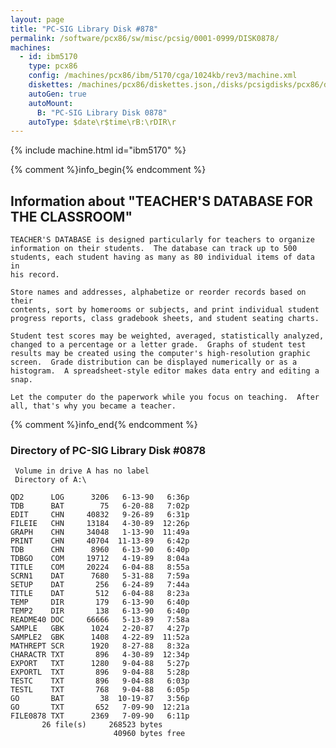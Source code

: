 ```yaml
---
layout: page
title: "PC-SIG Library Disk #878"
permalink: /software/pcx86/sw/misc/pcsig/0001-0999/DISK0878/
machines:
  - id: ibm5170
    type: pcx86
    config: /machines/pcx86/ibm/5170/cga/1024kb/rev3/machine.xml
    diskettes: /machines/pcx86/diskettes.json,/disks/pcsigdisks/pcx86/diskettes.json
    autoGen: true
    autoMount:
      B: "PC-SIG Library Disk 0878"
    autoType: $date\r$time\rB:\rDIR\r
---
```


{% include machine.html id="ibm5170" %}

{% comment %}info_begin{% endcomment %}

## Information about "TEACHER'S DATABASE FOR THE CLASSROOM"

    TEACHER'S DATABASE is designed particularly for teachers to organize
    information on their students.  The database can track up to 500
    students, each student having as many as 80 individual items of data in
    his record.
    
    Store names and addresses, alphabetize or reorder records based on their
    contents, sort by homerooms or subjects, and print individual student
    progress reports, class gradebook sheets, and student seating charts.
    
    Student test scores may be weighted, averaged, statistically analyzed,
    changed to a percentage or a letter grade.  Graphs of student test
    results may be created using the computer's high-resolution graphic
    screen.  Grade distribution can be displayed numerically or as a
    histogram.  A spreadsheet-style editor makes data entry and editing a
    snap.
    
    Let the computer do the paperwork while you focus on teaching.  After
    all, that's why you became a teacher.
{% comment %}info_end{% endcomment %}


### Directory of PC-SIG Library Disk #0878

     Volume in drive A has no label
     Directory of A:\

    QD2      LOG      3206   6-13-90   6:36p
    TDB      BAT        75   6-20-88   7:02p
    EDIT     CHN     40832   9-26-89   6:31p
    FILEIE   CHN     13184   4-30-89  12:26p
    GRAPH    CHN     34048   1-13-90  11:49a
    PRINT    CHN     40704  11-13-89   6:42p
    TDB      CHN      8960   6-13-90   6:40p
    TDBGO    COM     19712   4-19-89   8:04a
    TITLE    COM     20224   6-04-88   8:55a
    SCRN1    DAT      7680   5-31-88   7:59a
    SETUP    DAT       256   6-24-89   7:44a
    TITLE    DAT       512   6-04-88   8:23a
    TEMP     DIR       179   6-13-90   6:40p
    TEMP2    DIR       138   6-13-90   6:40p
    README40 DOC     66666   5-13-89   7:58a
    SAMPLE   GBK      1024   2-20-87   4:27p
    SAMPLE2  GBK      1408   4-22-89  11:52a
    MATHREPT SCR      1920   8-27-88   8:32a
    CHARACTR TXT       896   4-30-89  12:34p
    EXPORT   TXT      1280   9-04-88   5:27p
    EXPORTL  TXT       896   9-04-88   5:28p
    TESTC    TXT       896   9-04-88   6:03p
    TESTL    TXT       768   9-04-88   6:05p
    GO       BAT        38  10-19-87   3:56p
    GO       TXT       652   7-09-90  12:21a
    FILE0878 TXT      2369   7-09-90   6:11p
           26 file(s)     268523 bytes
                           40960 bytes free

